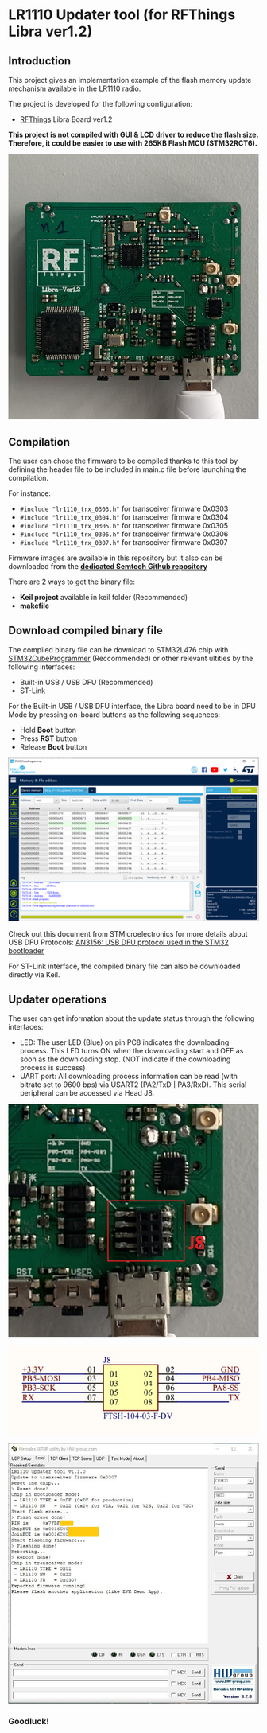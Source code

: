 
# LR1110 Updater tool (for RFThings Libra ver1.2)

## Introduction

This project gives an implementation example of the flash memory update mechanism available in the LR1110 radio.

The project is developed for the following configuration:

-   [RFThings](https://rfthings.com.vn) Libra Board ver1.2

<b>This project is not compiled with GUI & LCD driver to reduce the flash size. Therefore, it could be easier to use with 265KB Flash MCU (STM32RCT6).</b>

![Libra Board ver1.2](./docs/libra-v1.2-board.jpg)

## Compilation

The user can chose the firmware to be compiled thanks to this tool by defining the header file to be included in main.c file before launching the compilation.

For instance:

-   `#include "lr1110_trx_0303.h"` for transceiver firmware 0x0303
-   `#include "lr1110_trx_0304.h"` for transceiver firmware 0x0304
-   `#include "lr1110_trx_0305.h"` for transceiver firmware 0x0305
-   `#include "lr1110_trx_0306.h"` for transceiver firmware 0x0306
-   `#include "lr1110_trx_0307.h"` for transceiver firmware 0x0307

Firmware images are available in this repository but it also can be downloaded from the [**dedicated Semtech Github repository**](https://github.com/Lora-net/radio_firmware_images/tree/master/lr1110)

There are 2 ways to get the binary file:

-   <b>Keil project</b> available in keil folder (Recommended)
-   <b>makefile</b>

## Download compiled binary file

The compiled binary file can be download to STM32L476 chip with [STM32CubeProgrammer](https://www.st.com/en/development-tools/stm32cubeprog.html) (Reccommended) or other relevant ultities by the following interfaces:

- Built-in USB / USB DFU (Recommended)
- ST-Link

For the Built-in USB / USB DFU interface, the Libra board need to be in DFU Mode by pressing on-board buttons as the following sequences:

- Hold <b>Boot</b> button
- Press <b>RST</b> button
- Release <b>Boot</b> button

![](./docs/STM32CubeProg.PNG)

Check out this document from STMicroelectronics for more details about USB DFU Protocols: [AN3156: USB DFU protocol used in the STM32 bootloader](https://www.st.com/content/ccc/resource/technical/document/application_note/6a/17/92/02/58/98/45/0c/CD00264379.pdf/files/CD00264379.pdf/jcr:content/translations/en.CD00264379.pdf)

For ST-Link interface, the compiled binary file can also be downloaded directly via Keil.

## Updater operations

The user can get information about the update status through the following interfaces:

-   LED: The user LED (Blue) on pin PC8 indicates the downloading process. This LED turns ON when the downloading start and OFF as soon as the downloading stop. (NOT indicate if the downloading process is success)
-   UART port: All downloading process information can be read (with bitrate set to 9600 bps) via USART2 (PA2/TxD | PA3/RxD). This serial peripheral can be accessed via Head J8.

![](./docs/libra-v1.2-board-J8.jpg)

![](./docs/libra-v1.2-board-J8-SCH.jpg)

![](./docs/SerialOutputSuccess.JPG)

### Goodluck!
